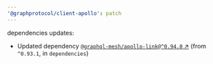 ```yaml
---
'@graphprotocol/client-apollo': patch
---
```

dependencies updates:
  - Updated dependency [`@graphql-mesh/apollo-link@^0.94.0` ↗︎](https://www.npmjs.com/package/@graphql-mesh/apollo-link/v/0.94.0) (from `^0.93.1`, in `dependencies`)
